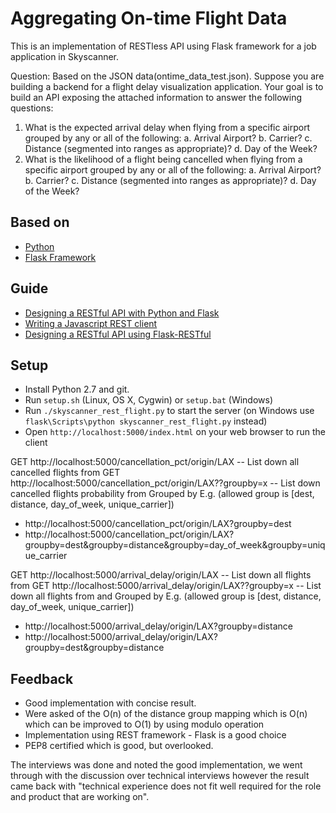 Aggregating On-time Flight Data
================================
This is an implementation of RESTless API using Flask framework for a job application in Skyscanner.

Question:
Based on the JSON data(ontime_data_test.json). Suppose you are building a backend for a flight delay visualization application. Your goal is to build an API exposing the attached information to answer the following questions:
  1.	What is the expected arrival delay when flying from a specific airport grouped by any or all of the following:
    a.	Arrival Airport?
    b.	Carrier?
    c.	Distance (segmented into ranges as appropriate)?
    d.	Day of the Week?
  2.	What is the likelihood of a flight being cancelled when flying from a specific airport grouped by any or all of the following:
    a.	Arrival Airport?
    b.	Carrier?
    c.	Distance (segmented into ranges as appropriate)?
    d.	Day of the Week?


Based on
--------

- [Python](https://www.python.org/)
- [Flask Framework](http://flask.pocoo.org/)

Guide
-----

- [Designing a RESTful API with Python and Flask](http://blog.miguelgrinberg.com/post/designing-a-restful-api-with-python-and-flask)
- [Writing a Javascript REST client](http://blog.miguelgrinberg.com/post/writing-a-javascript-rest-client)
- [Designing a RESTful API using Flask-RESTful](http://blog.miguelgrinberg.com/post/designing-a-restful-api-using-flask-restful)

Setup
-----

- Install Python 2.7 and git.
- Run `setup.sh` (Linux, OS X, Cygwin) or `setup.bat` (Windows)
- Run `./skyscanner_rest_flight.py` to start the server (on Windows use `flask\Scripts\python skyscanner_rest_flight.py` instead)
- Open `http://localhost:5000/index.html` on your web browser to run the client

GET http://localhost:5000/cancellation_pct/origin/LAX				--	List down all cancelled flights from <origin>
GET http://localhost:5000/cancellation_pct/origin/LAX??groupby=x 	--	List down cancelled flights probability from <origin> Grouped by <x>
E.g. (allowed group is [dest, distance, day_of_week, unique_carrier])
-	http://localhost:5000/cancellation_pct/origin/LAX?groupby=dest 
-	http://localhost:5000/cancellation_pct/origin/LAX?groupby=dest&groupby=distance&groupby=day_of_week&groupby=unique_carrier

GET http://localhost:5000/arrival_delay/origin/LAX					--	List down all flights from <origin>
GET http://localhost:5000/arrival_delay/origin/LAX??groupby=x 		--	List down all flights from <origin> and Grouped by <x>
E.g. (allowed group is [dest, distance, day_of_week, unique_carrier])
-	http://localhost:5000/arrival_delay/origin/LAX?groupby=distance
-	http://localhost:5000/arrival_delay/origin/LAX?groupby=dest&groupby=distance

Feedback
--------
- Good implementation with concise result.
- Were asked of the O(n) of the distance group mapping which is O(n) which can be improved to O(1) by using modulo operation
- Implementation using REST framework - Flask is a good choice
- PEP8 certified which is good, but overlooked.

The interviews was done and noted the good implementation, we went through with the discussion over technical interviews however the result came back with "technical experience does not fit well required for the role and product that are working on".
